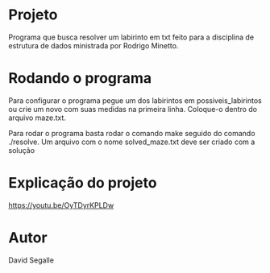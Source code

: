 # Projeto

Programa que busca resolver um labirinto em txt feito para a disciplina de estrutura de dados ministrada por Rodrigo Minetto.



# Rodando o programa

Para configurar o programa pegue um dos labirintos em possiveis_labirintos ou crie um novo com suas medidas na primeira linha. Coloque-o dentro do arquivo maze.txt.

Para rodar o programa basta rodar o comando make seguido do comando ./resolve. Um arquivo com o nome solved_maze.txt deve ser criado com a solução



# Explicação do projeto

https://youtu.be/OyTDyrKPLDw



# Autor

David Segalle